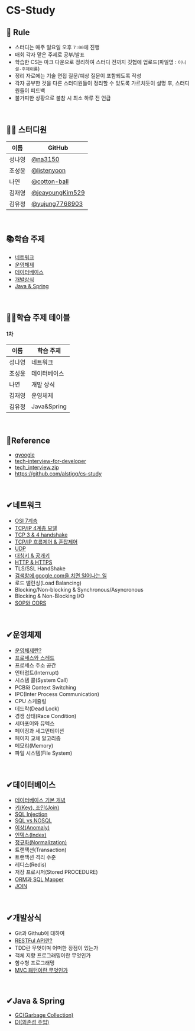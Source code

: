 # CS-Study

## 🙏 Rule

- 스터디는 매주 일요일 오후 `7:00`에 진행
- 매회 각자 맡은 주제로 공부/발표
- 학습한 CS는 마크 다운으로 정리하여 스터디 전까지 깃헙에 업로드(파일명 : `이니셜-주제이름`)
- 정리 자료에는 기술 면접 질문/예상 질문이 포함되도록 작성
- 각자 공부한 것을 다른 스터디원들이 정리할 수 있도록 가르치듯이 설명 후, 스터디원들이 피드백
- 불가피한 상황으로 불참 시 최소 하루 전 언급

<br>

## 👩‍💻 스터디원

| 이름   | GitHub                                       |
| ------ | -------------------------------------------- |
| 성나영 | [@na3150](https://github.com/na3150)         |
| 조성윤 | [@listenyoon](https://github.com/listenyoon) |
| 나연 | [@cotton-ball](https://github.com/cotton-ball) |
| 김재영 | [@jeayoungKim529](https://github.com/jeayoungKim529) |
| 김유정 | [@yujung7768903](https://github.com/yujung7768903) |

<br>

## 📚학습 주제

- [네트워크](#네트워크)
- [운영체제](#운영체제)
- [데이터베이스](#데이터베이스)
- [개발상식](#개발상식)
- [Java & Spring](#java--spring)

<br>

## 💁‍♀️학습 주제 테이블

#### 1차

| 이름   | 학습 주제    |
| ------ | ------------ |
| 성나영 | 네트워크     |
| 조성윤 | 데이터베이스 |
| 나연   | 개발 상식    |
| 김재영 | 운영체제     |
| 김유정 | Java&Spring  |

<br>

## 📌Reference

- [gyoogle](https://gyoogle.dev/blog/)
- [tech-interview-for-developer](https://github.com/gyoogle/tech-interview-for-developer)
- [tech_interview.zip](https://github.com/4z7l/tech_interview.zip)
- https://github.com/alstjgg/cs-study

<br>

## ✔네트워크

- [OSI 7계층](https://github.com/SSWU-CS-Study/CS-Study/blob/main/%EB%84%A4%ED%8A%B8%EC%9B%8C%ED%81%AC/OSI%207%EA%B3%84%EC%B8%B5.md)
- [TCP/IP 4계층 모델](https://github.com/SSWU-CS-Study/CS-Study/blob/main/%EB%84%A4%ED%8A%B8%EC%9B%8C%ED%81%AC/SNY-TCPIP%204%EA%B3%84%EC%B8%B5%20%EB%AA%A8%EB%8D%B8.md)
- [TCP 3 & 4 handshake](https://github.com/SSWU-CS-Study/CS-Study/blob/main/%EB%84%A4%ED%8A%B8%EC%9B%8C%ED%81%AC/SNY-TCP%20%203%20way%20handshake%20%26%204%20way%20handshake.md)
- [TCP/IP  흐름제어 & 혼잡제어](https://github.com/SSWU-CS-Study/CS-Study/blob/main/%EB%84%A4%ED%8A%B8%EC%9B%8C%ED%81%AC/SNY-TCPIP%20%ED%9D%90%EB%A6%84%EC%A0%9C%EC%96%B4%26%ED%98%BC%EC%9E%A1%EC%A0%9C%EC%96%B4.md)
- [UDP](https://github.com/SSWU-CS-Study/CS-Study/blob/main/%EB%84%A4%ED%8A%B8%EC%9B%8C%ED%81%AC/SNY-UDP.md)
- [대칭키 & 공개키](https://github.com/SSWU-CS-Study/CS-Study/blob/main/%EB%84%A4%ED%8A%B8%EC%9B%8C%ED%81%AC/SNY-%EB%8C%80%EC%B9%AD%ED%82%A4%EC%99%80%20%EA%B3%B5%EA%B0%9C%ED%82%A4.md)
- [HTTP & HTTPS](https://github.com/SSWU-CS-Study/CS-Study/blob/main/%EB%84%A4%ED%8A%B8%EC%9B%8C%ED%81%AC/SNY-HTTP%EC%99%80%20HTTPS.md)
- TLS/SSL HandShake
- [검색창에 google.com을 치면 일어나는 일](https://github.com/SSWU-CS-Study/CS-Study/blob/main/%EB%84%A4%ED%8A%B8%EC%9B%8C%ED%81%AC/type-google.md)
- 로드 밸런싱(Load Balancing)
- Blocking/Non-blocking & Synchronous/Asyncronous
- Blocking & Non-Blocking I/O
- [SOP와 CORS](https://github.com/SSWU-CS-Study/CS-Study/blob/main/%EB%84%A4%ED%8A%B8%EC%9B%8C%ED%81%AC/cors.md)

<br>

## ✔운영체제

- [운영체제란?](https://github.com/SSWU-CS-Study/CS-Study/blob/main/%EC%9A%B4%EC%98%81%EC%B2%B4%EC%A0%9C/KJY-01.%EC%9A%B4%EC%98%81%EC%B2%B4%EC%A0%9C.md)
- [프로세스와 스레드](https://github.com/SSWU-CS-Study/CS-Study/blob/main/%EC%9A%B4%EC%98%81%EC%B2%B4%EC%A0%9C/KJY-02.%ED%94%84%EB%A1%9C%EC%84%B8%EC%8A%A4(Process)%EC%99%80%20%EC%8A%A4%EB%A0%88%EB%93%9C(Thread).md)
- 프로세스 주소 공간
- 인터럽트(Interrupt)
- 시스템 콜(System Call)
- PCB와 Context Switching
- IPC(Inter Process Communication)
- CPU 스케쥴링
- 데드락(Dead Lock)
- 경쟁 상태(Race Condition)
- 세마포어와 뮤텍스
- 페이징과 세그먼테이션
- 페이지 교체 알고리즘
- 메모리(Memory)
- 파일 시스템(File System)

<br>

## ✔데이터베이스

- [데이터베이스 기본 개념](https://github.com/SSWU-CS-Study/CS-Study/blob/main/%EB%8D%B0%EC%9D%B4%ED%84%B0%EB%B2%A0%EC%9D%B4%EC%8A%A4/%EB%8D%B0%EC%9D%B4%ED%84%B0%EB%B2%A0%EC%9D%B4%EC%8A%A4%20%EA%B0%9C%EB%85%90.md)
- [키(Key), 조인(Join)](https://github.com/SSWU-CS-Study/CS-Study/blob/main/%EB%8D%B0%EC%9D%B4%ED%84%B0%EB%B2%A0%EC%9D%B4%EC%8A%A4/KEY%EC%99%80%20JOIN.md)
- [SQL Injection](https://github.com/SSWU-CS-Study/CS-Study/blob/main/%EB%8D%B0%EC%9D%B4%ED%84%B0%EB%B2%A0%EC%9D%B4%EC%8A%A4/SQL%20Injection.md)
- [SQL vs NOSQL](https://github.com/SSWU-CS-Study/CS-Study/blob/main/%EB%8D%B0%EC%9D%B4%ED%84%B0%EB%B2%A0%EC%9D%B4%EC%8A%A4/CSY_SQL%EA%B3%BC%20NoSQL.md)
- [이상(Anomaly)](https://github.com/SSWU-CS-Study/CS-Study/blob/main/%EB%8D%B0%EC%9D%B4%ED%84%B0%EB%B2%A0%EC%9D%B4%EC%8A%A4/%EC%9D%B4%EC%83%81(Anomaly).md)
- [인덱스(Index)](https://github.com/SSWU-CS-Study/CS-Study/blob/main/%EB%8D%B0%EC%9D%B4%ED%84%B0%EB%B2%A0%EC%9D%B4%EC%8A%A4/CSY_%EC%9D%B8%EB%8D%B1%EC%8A%A4(Index).md)
- [정규화(Normalization)](https://github.com/SSWU-CS-Study/CS-Study/blob/main/%EB%8D%B0%EC%9D%B4%ED%84%B0%EB%B2%A0%EC%9D%B4%EC%8A%A4/CSY_%EC%A0%95%EA%B7%9C%ED%99%94(Normalization).md)
- 트랜잭션(Transaction)
- 트랜잭션 격리 수준
- 레디스(Redis)
- 저장 프로시저(Stored PROCEDURE)
- [ORM과 SQL Mapper](https://github.com/SSWU-CS-Study/CS-Study/blob/main/%EB%8D%B0%EC%9D%B4%ED%84%B0%EB%B2%A0%EC%9D%B4%EC%8A%A4/ORM%EA%B3%BCSQLMapper.md)
- [JOIN](https://github.com/SSWU-CS-Study/CS-Study/blob/main/%EB%8D%B0%EC%9D%B4%ED%84%B0%EB%B2%A0%EC%9D%B4%EC%8A%A4/join.md)

<br>

## ✔개발상식

- Git과 Github에 대하여
- [RESTFul API란?](https://github.com/SSWU-CS-Study/CS-Study/blob/main/%EA%B0%9C%EB%B0%9C%EC%83%81%EC%8B%9D/CSY_RESTFul%20API.md)
- TDD란 무엇이며 어떠한 장점이 있는가
- 객체 지향 프로그래밍이란 무엇인가
- 함수형 프로그래밍
- [MVC 패턴이란 무엇인가](https://github.com/SSWU-CS-Study/CS-Study/blob/main/%EA%B0%9C%EB%B0%9C%EC%83%81%EC%8B%9D/topic1_MVC.md)

<br>

## ✔Java & Spring

- [GC(Garbage Collection)](https://github.com/SSWU-CS-Study/CS-Study/blob/main/Java_and_Spring/GC(GarbageCollection).md)
- [DI(의존성 주입)](https://github.com/SSWU-CS-Study/CS-Study/blob/main/Java_and_Spring/DI(DependecyInjection).md)

